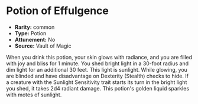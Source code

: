
# Potion of Effulgence

* **Rarity:** common
* **Type:** Potion
* **Attunement:** No
* **Source:** Vault of Magic


When you drink this potion, your skin glows with radiance, and you are filled with joy and bliss for 1 minute. You shed bright light in a 30-foot radius and dim light for an additional 30 feet. This light is sunlight. While glowing, you are blinded and have disadvantage on Dexterity (Stealth) checks to hide. If a creature with the Sunlight Sensitivity trait starts its turn in the bright light you shed, it takes 2d4 radiant damage. This potion's golden liquid sparkles with motes of sunlight.
